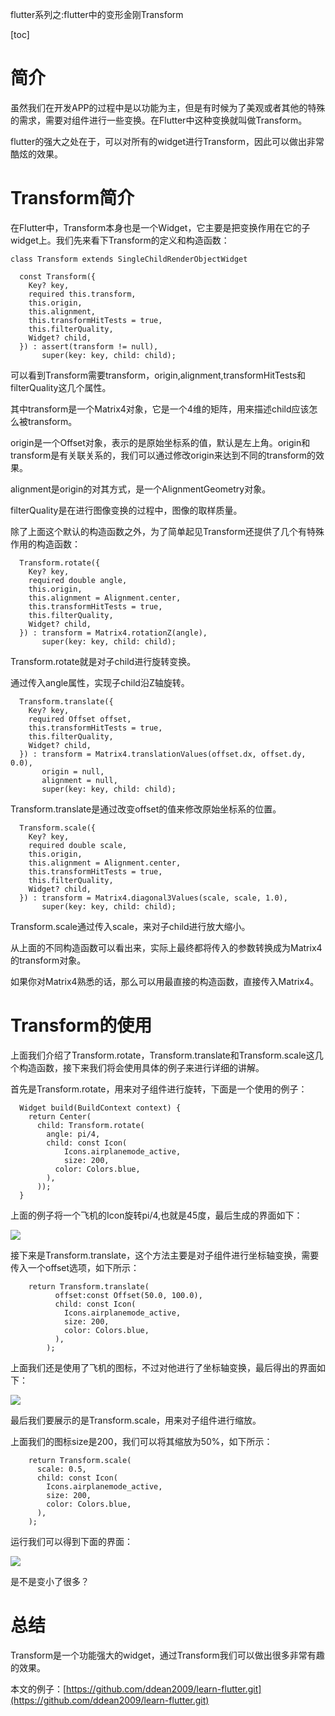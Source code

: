 flutter系列之:flutter中的变形金刚Transform

[toc]

# 简介

虽然我们在开发APP的过程中是以功能为主，但是有时候为了美观或者其他的特殊的需求，需要对组件进行一些变换。在Flutter中这种变换就叫做Transform。

flutter的强大之处在于，可以对所有的widget进行Transform，因此可以做出非常酷炫的效果。

# Transform简介

在Flutter中，Transform本身也是一个Widget，它主要是把变换作用在它的子widget上。我们先来看下Transform的定义和构造函数：

```
class Transform extends SingleChildRenderObjectWidget

  const Transform({
    Key? key,
    required this.transform,
    this.origin,
    this.alignment,
    this.transformHitTests = true,
    this.filterQuality,
    Widget? child,
  }) : assert(transform != null),
       super(key: key, child: child);
```

可以看到Transform需要transform，origin,alignment,transformHitTests和filterQuality这几个属性。

其中transform是一个Matrix4对象，它是一个4维的矩阵，用来描述child应该怎么被transform。

origin是一个Offset对象，表示的是原始坐标系的值，默认是左上角。origin和transform是有关联关系的，我们可以通过修改origin来达到不同的transform的效果。

alignment是origin的对其方式，是一个AlignmentGeometry对象。

filterQuality是在进行图像变换的过程中，图像的取样质量。

除了上面这个默认的构造函数之外，为了简单起见Transform还提供了几个有特殊作用的构造函数：

```
  Transform.rotate({
    Key? key,
    required double angle,
    this.origin,
    this.alignment = Alignment.center,
    this.transformHitTests = true,
    this.filterQuality,
    Widget? child,
  }) : transform = Matrix4.rotationZ(angle),
       super(key: key, child: child);
```
Transform.rotate就是对子child进行旋转变换。

通过传入angle属性，实现子child沿Z轴旋转。

```
  Transform.translate({
    Key? key,
    required Offset offset,
    this.transformHitTests = true,
    this.filterQuality,
    Widget? child,
  }) : transform = Matrix4.translationValues(offset.dx, offset.dy, 0.0),
       origin = null,
       alignment = null,
       super(key: key, child: child);
```

Transform.translate是通过改变offset的值来修改原始坐标系的位置。

```
  Transform.scale({
    Key? key,
    required double scale,
    this.origin,
    this.alignment = Alignment.center,
    this.transformHitTests = true,
    this.filterQuality,
    Widget? child,
  }) : transform = Matrix4.diagonal3Values(scale, scale, 1.0),
       super(key: key, child: child);
```

Transform.scale通过传入scale，来对子child进行放大缩小。

从上面的不同构造函数可以看出来，实际上最终都将传入的参数转换成为Matrix4的transform对象。

如果你对Matrix4熟悉的话，那么可以用最直接的构造函数，直接传入Matrix4。

# Transform的使用

上面我们介绍了Transform.rotate，Transform.translate和Transform.scale这几个构造函数，接下来我们将会使用具体的例子来进行详细的讲解。

首先是Transform.rotate，用来对子组件进行旋转，下面是一个使用的例子：

```
  Widget build(BuildContext context) {
    return Center(
      child: Transform.rotate(
        angle: pi/4,
        child: const Icon(
            Icons.airplanemode_active,
            size: 200,
          color: Colors.blue,
        ),
      ));
  }
```

上面的例子将一个飞机的Icon旋转pi/4,也就是45度，最后生成的界面如下：

![](https://img-blog.csdnimg.cn/f39c0c23e19f456c840043ac29a2a3ee.png)


接下来是Transform.translate，这个方法主要是对子组件进行坐标轴变换，需要传入一个offset选项，如下所示：

```
    return Transform.translate(
          offset:const Offset(50.0, 100.0),
          child: const Icon(
            Icons.airplanemode_active,
            size: 200,
            color: Colors.blue,
          ),
        );
```

上面我们还是使用了飞机的图标，不过对他进行了坐标轴变换，最后得出的界面如下：

![](https://img-blog.csdnimg.cn/d3d3bf16e6154e0a9697fa7fe3b46c23.png)

最后我们要展示的是Transform.scale，用来对子组件进行缩放。

上面我们的图标size是200，我们可以将其缩放为50%，如下所示：

```
    return Transform.scale(
      scale: 0.5,
      child: const Icon(
        Icons.airplanemode_active,
        size: 200,
        color: Colors.blue,
      ),
    );
```

运行我们可以得到下面的界面：

![](https://img-blog.csdnimg.cn/b4b0d76e7f34404d830c1104abb4922e.png)

是不是变小了很多？

# 总结

Transform是一个功能强大的widget，通过Transform我们可以做出很多非常有趣的效果。

本文的例子：[https://github.com/ddean2009/learn-flutter.git](https://github.com/ddean2009/learn-flutter.git)









